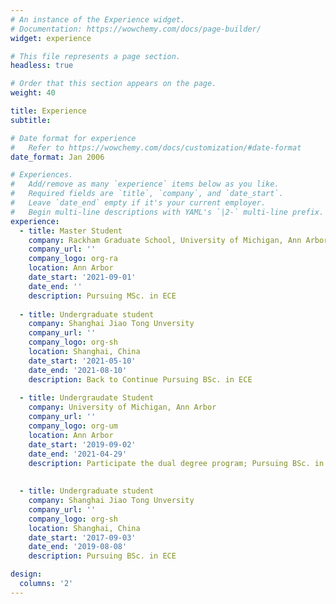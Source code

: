 ```yaml
---
# An instance of the Experience widget.
# Documentation: https://wowchemy.com/docs/page-builder/
widget: experience

# This file represents a page section.
headless: true

# Order that this section appears on the page.
weight: 40

title: Experience
subtitle:

# Date format for experience
#   Refer to https://wowchemy.com/docs/customization/#date-format
date_format: Jan 2006

# Experiences.
#   Add/remove as many `experience` items below as you like.
#   Required fields are `title`, `company`, and `date_start`.
#   Leave `date_end` empty if it's your current employer.
#   Begin multi-line descriptions with YAML's `|2-` multi-line prefix.
experience:
  - title: Master Student
    company: Rackham Graduate School, University of Michigan, Ann Arbor
    company_url: ''
    company_logo: org-ra
    location: Ann Arbor
    date_start: '2021-09-01'
    date_end: ''
    description: Pursuing MSc. in ECE
    
  - title: Undergraduate student
    company: Shanghai Jiao Tong Unversity
    company_url: ''
    company_logo: org-sh
    location: Shanghai, China
    date_start: '2021-05-10'
    date_end: '2021-08-10'
    description: Back to Continue Pursuing BSc. in ECE
    
  - title: Undergraudate Student
    company: University of Michigan, Ann Arbor
    company_url: ''
    company_logo: org-um
    location: Ann Arbor
    date_start: '2019-09-02'
    date_end: '2021-04-29'
    description: Participate the dual degree program; Pursuing BSc. in Computer Engineering
    
    
  - title: Undergraduate student
    company: Shanghai Jiao Tong Unversity
    company_url: ''
    company_logo: org-sh
    location: Shanghai, China
    date_start: '2017-09-03'
    date_end: '2019-08-08'
    description: Pursuing BSc. in ECE

design:
  columns: '2'
---
```

